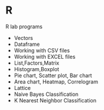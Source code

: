 # R

R lab programs
 - Vectors 
 - Dataframe 
 - Working with CSV files
 - Working with EXCEL files
 - List,Factors,Matrix
 - Histogram,Boxplot
 - Pie chart, Scatter plot, Bar chart
 - Area chart, Heatmap, Correlogram
 - Lattice 
 - Naive Bayes Classification
 - K Nearest Neighbor Classification
